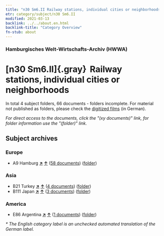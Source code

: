 ```yaml
---
title: "n30 Sm6.II Railway stations, individual cities or neighborhoods"
etr: category/subject/n30 Sm6.II
modified: 2021-03-13
backlink: ../../about.en.html
backlink-title: "Category Overview"
fn-stub: about
---
```


### Hamburgisches Welt-Wirtschafts-Archiv (HWWA)
# [n30 Sm6.II]{.gray}&#8201; Railway stations, individual cities or neighborhoods&#160; 





In total 4 subject folders, 66 documents - folders incomplete.
For material not published as folders, please check the [digitized films](/film/h1_sh) (in German).

_For direct access to the documents, click the "(xy documents)" link, for folder information use the "(folder)" link._

## Subject archives



### Europe

- A9 Hamburg [**&nearr;**](../../../geo/i/140905/about.en.html "Hamburg (all folders)") [**&uarr;**](../../../geo/about.en.html#A9 "Country category system") (<a href="https://pm20.zbw.eu/dfgview/sh/140905,145539" title="about: Hamburg : Railway stations, individual cities or neighborhoods" target="_blank">58 documents</a>) ([folder](http://purl.org/pressemappe20/folder/sh/140905,145539))

### Asia

- B21 Turkey [**&nearr;**](../../../geo/i/141111/about.en.html "Turkey (all folders)") [**&uarr;**](../../../geo/about.en.html#B21 "Country category system") (<a href="https://pm20.zbw.eu/dfgview/sh/141111,145539" title="about: Turkey : Railway stations, individual cities or neighborhoods" target="_blank">4 documents</a>) ([folder](http://purl.org/pressemappe20/folder/sh/141111,145539))
- B111 Japan [**&nearr;**](../../../geo/i/141272/about.en.html "Japan (all folders)") [**&uarr;**](../../../geo/about.en.html#B111 "Country category system") (<a href="https://pm20.zbw.eu/dfgview/sh/141272,145539" title="about: Japan : Railway stations, individual cities or neighborhoods" target="_blank">3 documents</a>) ([folder](http://purl.org/pressemappe20/folder/sh/141272,145539))

### America

- E86 Argentina [**&nearr;**](../../../geo/i/141692/about.en.html "Argentina (all folders)") [**&uarr;**](../../../geo/about.en.html#E86 "Country category system") (<a href="https://pm20.zbw.eu/dfgview/sh/141692,145539" title="about: Argentina : Railway stations, individual cities or neighborhoods" target="_blank">1 documents</a>) ([folder](http://purl.org/pressemappe20/folder/sh/141692,145539))


_* The English category label is an unchecked automated translation of the German label._

